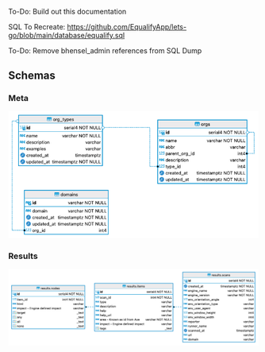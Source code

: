 To-Do: Build out this documentation

SQL To Recreate: https://github.com/EqualifyApp/lets-go/blob/main/database/equalify.sql

To-Do: Remove bhensel_admin references from SQL Dump

## Schemas

### Meta

![Meta Schema ER Diagram](https://github.com/EqualifyApp/lets-go/blob/main/database/ER_Diagrams/schema_meta.png)

### Results

![Meta Schema ER Diagram](https://github.com/EqualifyApp/lets-go/blob/main/database/ER_Diagrams/schema_results.png)

